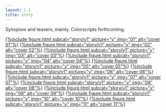 ```yaml
---
layout: 1.1
title: story
---
```

Synopses and teasers, mainly. Colorscripts forthcoming.

<section id="covers" class="artwall">
	<a href="{%include url.html%}/story/v1/01" class="big">{%include figure.html subcat="story/v1" picture="y" img="01" alt="cover 01"%}</a>
	<a href="{%include url.html%}/story/v1/02">{%include figure.html subcat="story/v1" picture="y" img="02" alt="cover 02"%}</a>
	<a href="{%include url.html%}/story/v1/03">{%include figure.html subcat="story/v1" picture="y" img="03" alt="cover 03"%}</a>
	<a href="{%include url.html%}/story/v1/04">{%include figure.html subcat="story/v1" picture="y" img="04" alt="cover 04"%}</a>
	<a href="{%include url.html%}/story/v1/05">{%include figure.html subcat="story/v1" picture="y" img="05" alt="cover 05"%}</a>
	<a href="{%include url.html%}/story/v1/06" class="big">{%include figure.html subcat="story/v1" picture="y" img="06" alt="cover 06"%}</a>
	<a href="{%include url.html%}/story/v1/07">{%include figure.html subcat="story/v1" picture="y" img="07" alt="cover 07"%}</a>
	<a href="{%include url.html%}/story/v1/08">{%include figure.html subcat="story/v1" picture="y" img="08" alt="cover 08"%}</a>
	<a href="{%include url.html%}/story/v1/09">{%include figure.html subcat="story/v1" picture="y" img="09" alt="cover 09"%}</a>
	<a href="{%include url.html%}/story/v1/10">{%include figure.html subcat="story/v1" picture="y" img="10" alt="cover 10"%}</a>
	<a href="{%include url.html%}/story/v1/11" class="big">{%include figure.html subcat="story/v1" picture="y" img="11" alt="cover 11"%}</a>
</section>